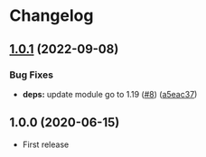 # Changelog

## [1.0.1](https://github.com/tasshi-me/flac-to-alac-tools/compare/v1.0.0...v1.0.1) (2022-09-08)


### Bug Fixes

* **deps:** update module go to 1.19 ([#8](https://github.com/tasshi-me/flac-to-alac-tools/issues/8)) ([a5eac37](https://github.com/tasshi-me/flac-to-alac-tools/commit/a5eac37a37821b755f07b335aa99dc8b0a39060b))

## 1.0.0 (2020-06-15)

* First release
